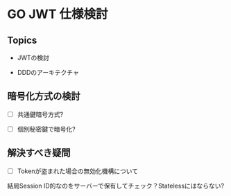# GO JWT 仕様検討



## Topics

- JWTの検討

- DDDのアーキテクチャ


## 暗号化方式の検討

- [ ] 共通鍵暗号方式?

- [ ] 個別秘密鍵で暗号化?

## 解決すべき疑問

- [ ] Tokenが盗まれた場合の無効化機構について

結局Session ID的なのをサーバーで保有してチェック？Statelessにはならない?
